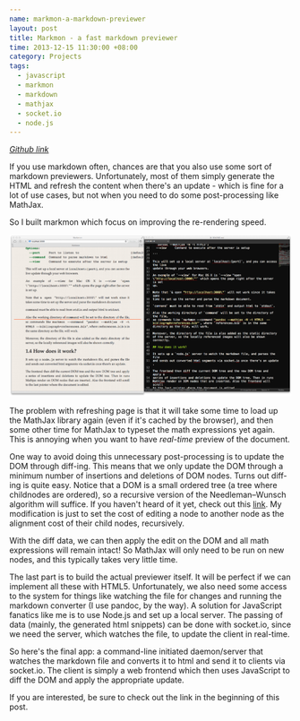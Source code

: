 ```yaml
--- 
name: markmon-a-markdown-previewer
layout: post
title: Markmon - a fast markdown previewer
time: 2013-12-15 11:30:00 +08:00
category: Projects
tags:
  - javascript
  - markmon
  - markdown
  - mathjax
  - socket.io
  - node.js
---
```


*[Github link](https://github.com/yyjhao/markmon)*

If you use markdown often, chances are that you also use some sort of markdown previewers. Unfortunately, most of them simply generate the HTML and refresh the content when there's an update - which is fine for a lot of use cases, but not when you need to do some post-processing like MathJax.

So I built markmon which focus on improving the re-rendering speed.

![](/images/markmon.png)

The problem with refreshing page is that it will take some time to load up the MathJax library again (even if it's cached by the browser), and then some other time for MathJax to typeset the math expressions yet again. This is annoying when you want to have *real-time* preview of the document.

One way to avoid doing this unnecessary post-processing is to update the DOM through diff-ing. This means that we only update the DOM through a minimum number of insertions and deletions of DOM nodes. Turns out diff-ing is quite easy. Notice that a DOM is a small ordered tree (a tree where childnodes are ordered), so a recursive version of the Needleman–Wunsch algorithm will suffice. If you haven't heard of it yet, check out this [link](http://en.wikipedia.org/wiki/Needleman-Wunsch_algorithm). My modification is just to set the cost of editing a node to another node as the alignment cost of their child nodes, recursively.

With the diff data, we can then apply the edit on the DOM and all math expressions will remain intact! So MathJax will only need to be run on new nodes, and this typically takes very little time.

The last part is to build the actual previewer itself. It will be perfect if we can implement all these with HTML5. Unfortunately, we also need some access to the system for things like watching the file for changes and running the markdown converter (I use pandoc, by the way). A solution for JavaScript fanatics like me is to use Node.js and set up a local server. The passing of data (mainly, the generated html snippets) can be done with socket.io, since we need the server, which watches the file, to update the client in real-time.

So here's the final app: a command-line initiated daemon/server that watches the markdown file and converts it to html and send it to clients via socket.io. The client is simply a web frontend which then uses JavaScript to diff the DOM and apply the appropriate update. 

If you are interested, be sure to check out the link in the beginning of this post.
